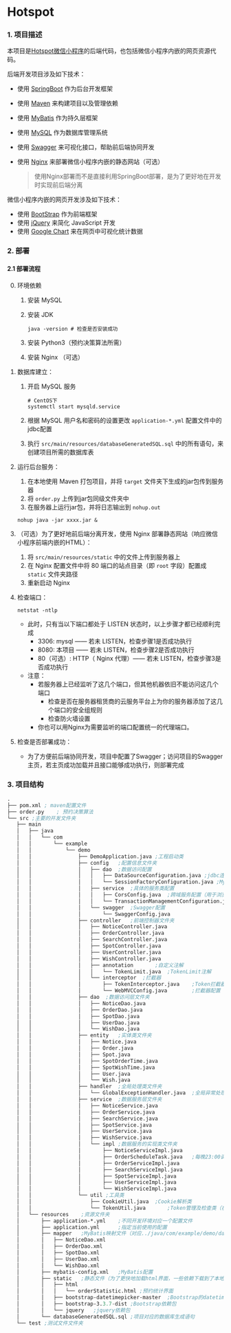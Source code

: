 # Hotspot

### 1. 项目描述

本项目是[Hotspot微信小程序](https://github.com/Big-sisters-of-Anping/Hotspot-front)的后端代码，也包括微信小程序内嵌的网页资源代码。

后端开发项目涉及如下技术：

* 使用 [SpringBoot](https://spring.io/projects/spring-boot) 作为后台开发框架

* 使用 [Maven](http://maven.apache.org/index.html) 来构建项目以及管理依赖

* 使用 [MyBatis](https://mybatis.org/mybatis-3/) 作为持久层框架

* 使用 [MySQL](https://www.mysql.com/) 作为数据库管理系统

* 使用 [Swagger](https://swagger.io/) 来可视化接口，帮助前后端协同开发

* 使用 [Nginx](http://nginx.org/en/) 来部署微信小程序内嵌的静态网站（可选）

  > 使用Nginx部署而不是直接利用SpringBoot部署，是为了更好地在开发时实现前后端分离

微信小程序内嵌的网页开发涉及如下技术：

* 使用 [BootStrap](https://www.bootcss.com/) 作为前端框架
* 使用 [jQuery](https://jquery.com/)  来简化 JavaScript 开发
* 使用 [Google Chart](https://developers.google.cn/chart/interactive/docs) 来在网页中可视化统计数据



### 2. 部署

#### 2.1 部署流程

0. 环境依赖
   1. 安装 MySQL
   
   2. 安装 JDK
   
      ```shell
      java -version # 检查是否安装成功
      ```
   
   3. 安装 Python3（预约决策算法所需）

   4. 安装 Nginx （可选）
   
1. 数据库建立：

   1. 开启 MySQL 服务

      ```shell
      # CentOS下
      systemctl start mysqld.service
      ```

   2. 根据 MySQL 用户名和密码的设置更改 `application-*.yml` 配置文件中的jdbc配置

   3. 执行 `src/main/resources/databaseGeneratedSQL.sql` 中的所有语句，来创建项目所需的数据库表

2. 运行后台服务：

   1. 在本地使用 Maven 打包项目，并将 `target`  文件夹下生成的jar包传到服务器
   2. 将 `order.py` 上传到jar包同级文件夹中
   3. 在服务器上运行jar包，并将日志输出到 `nohup.out`

   ```shell
   nohup java -jar xxxx.jar &
   ```

3. （可选）为了更好地前后端分离开发，使用 Nginx 部署静态网站（响应微信小程序前端内嵌的HTML）：

   1. 将 `src/main/resources/static` 中的文件上传到服务器上
   2. 在 Nginx 配置文件中将 80 端口的站点目录（即 `root` 字段）配置成 `static` 文件夹路径
   3. 重新启动 Nginx

4. 检查端口：

   ```shell
   netstat -ntlp
   ```

   * 此时，只有当以下端口都处于 LISTEN 状态时，以上步骤才都已经顺利完成
     * 3306: mysql —— 若未 LISTEN，检查步骤1是否成功执行
     * 8080: 本项目	—— 若未 LISTEN，检查步骤2是否成功执行
     * 80（可选）: HTTP（ Nginx 代理）—— 若未 LISTEN，检查步骤3是否成功执行
   * 注意：
     * 若服务器上已经监听了这几个端口，但其他机器依旧不能访问这几个端口
       * 检查是否在服务器租赁商的云服务平台上为你的服务器添加了这几个端口的安全组规则
       * 检查防火墙设置
     * 你也可以用Nginx为需要监听的端口配置统一的代理端口。

5. 检查是否部署成功：

   * 为了方便前后端协同开发，项目中配置了Swagger；访问项目的Swagger主页，若主页成功加载并且接口能够成功执行，则部署完成



### 3. 项目结构

```lisp
.
├── pom.xml	; maven配置文件
├── order.py	; 预约决策算法
└── src	;主要的开发文件夹
   ├── main
   │   ├── java
   │   │   └── com
   │   │       └── example
   │   │           └── demo
   │   │               ├── DemoApplication.java	;工程启动类
   │   │               ├── config	;配置信息文件夹
   │   │               │   ├── dao	;数据访问配置
   │   │               │   │   ├── DataSourceConfiguration.java	;jdbc连接配置
   │   │               │   │   └── SessionFactoryConfiguration.java	;MyBatis配置
   │   │               │   ├── service	;具体的服务类配置
   │   │               │   │   ├── CorsConfig.java	;跨域服务配置（用于浏览器访问时）
   │   │               │   │   └── TransactionManagementConfiguration.java	;数据库事务配置
   │   │               │   └── swagger	;Swagger配置
   │   │               │       └── SwaggerConfig.java
   │   │               ├── controller	;前端控制器文件夹
   │   │               │   ├── NoticeController.java
   │   │               │   ├── OrderController.java
   │   │               │   ├── SearchController.java
   │   │               │   ├── SpotController.java
   │   │               │   ├── UserController.java
   │   │               │   ├── WishController.java
   │   │               │   ├── annotation		;自定义注解
   │   │               │   │   └── TokenLimit.java	;TokenLimit注解
   │   │               │   └── interceptor	;拦截器
   │   │               │       ├── TokenInterceptor.java	;Token拦截器
   │   │               │       └── WebMVCConfig.java		;拦截器配置
   │   │               ├── dao	;数据访问层文件夹
   │   │               │   ├── NoticeDao.java
   │   │               │   ├── OrderDao.java
   │   │               │   ├── SpotDao.java
   │   │               │   ├── UserDao.java
   │   │               │   └── WishDao.java
   │   │               ├── entity	;实体类文件夹
   │   │               │   ├── Notice.java
   │   │               │   ├── Order.java
   │   │               │   ├── Spot.java
   │   │               │   ├── SpotOrderTime.java
   │   │               │   ├── SpotWishTime.java
   │   │               │   ├── User.java
   │   │               │   └── Wish.java
   │   │               ├── handler	;全局处理类文件夹
   │   │               │   └── GlobalExceptionHandler.java	;全局异常处理类
   │   │               ├── service	;数据服务层文件夹
   │   │               │   ├── NoticeService.java
   │   │               │   ├── OrderService.java
   │   │               │   ├── SearchService.java
   │   │               │   ├── SpotService.java
   │   │               │   ├── UserService.java
   │   │               │   ├── WishService.java
   │   │               │   └── impl	;数据服务的实现类文件夹
   │   │               │       ├── NoticeServiceImpl.java
   │   │               │       ├── OrderScheduleTask.java	;每晚23:00调用预约决策算法
   │   │               │       ├── OrderServiceImpl.java
   │   │               │       ├── SearchServiceImpl.java
   │   │               │       ├── SpotServiceImpl.java
   │   │               │       ├── UserServiceImpl.java
   │   │               │       └── WishServiceImpl.java
   │   │               └── util	;工具类
   │   │                   ├── CookieUtil.java	;Cookie解析类
   │   │                   └── TokenUtil.java		;Token管理及检查类（在TokenInterceptor中使用）
   │   └── resources	;资源文件夹
   │       ├── application-*.yml	;不同开发环境对应一个配置文件
   │       ├── application.yml		;指定当前使用的配置
   │       ├── mapper	;MyBatis映射文件（对应../java/com/example/demo/dao中的每个数据访问接口）
   │       │   ├── NoticeDao.xml
   │       │   ├── OrderDao.xml
   │       │   ├── SpotDao.xml
   │       │   ├── UserDao.xml
   │       │   └── WishDao.xml
   │       ├── mybatis-config.xml	;MyBatis配置
   │       ├── static	;静态文件（为了更快地加载html界面，一些依赖下载到了本地）
   │       │   ├── html
   │       │   │   └── orderStatistic.html ;预约统计界面
   │       │   ├── bootstrap-datetimepicker-master	;Bootstrap的datetimepicker依赖包
   │       │   ├── bootstrap-3.3.7-dist	;Bootstrap依赖包
   │       │   └── jquery	;jquery依赖包
   │       └── databaseGeneratedSQL.sql	;项目对应的数据库生成语句
   └── test ;测试文件文件夹
```